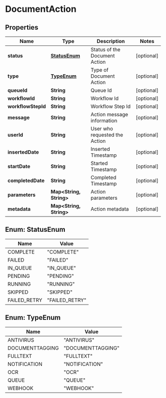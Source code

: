 

# DocumentAction


## Properties

| Name | Type | Description | Notes |
|------------ | ------------- | ------------- | -------------|
|**status** | [**StatusEnum**](#StatusEnum) | Status of the Document Action |  [optional] |
|**type** | [**TypeEnum**](#TypeEnum) | Type of Document Action |  [optional] |
|**queueId** | **String** | Queue Id |  [optional] |
|**workflowId** | **String** | Workflow Id |  [optional] |
|**workflowStepId** | **String** | Workflow Step Id |  [optional] |
|**message** | **String** | Action message information |  [optional] |
|**userId** | **String** | User who requested the Action |  [optional] |
|**insertedDate** | **String** | Inserted Timestamp |  [optional] |
|**startDate** | **String** | Started Timestamp |  [optional] |
|**completedDate** | **String** | Completed Timestamp |  [optional] |
|**parameters** | **Map&lt;String, String&gt;** | Action parameters |  [optional] |
|**metadata** | **Map&lt;String, String&gt;** | Action metadata |  [optional] |



## Enum: StatusEnum

| Name | Value |
|---- | -----|
| COMPLETE | &quot;COMPLETE&quot; |
| FAILED | &quot;FAILED&quot; |
| IN_QUEUE | &quot;IN_QUEUE&quot; |
| PENDING | &quot;PENDING&quot; |
| RUNNING | &quot;RUNNING&quot; |
| SKIPPED | &quot;SKIPPED&quot; |
| FAILED_RETRY | &quot;FAILED_RETRY&quot; |



## Enum: TypeEnum

| Name | Value |
|---- | -----|
| ANTIVIRUS | &quot;ANTIVIRUS&quot; |
| DOCUMENTTAGGING | &quot;DOCUMENTTAGGING&quot; |
| FULLTEXT | &quot;FULLTEXT&quot; |
| NOTIFICATION | &quot;NOTIFICATION&quot; |
| OCR | &quot;OCR&quot; |
| QUEUE | &quot;QUEUE&quot; |
| WEBHOOK | &quot;WEBHOOK&quot; |



